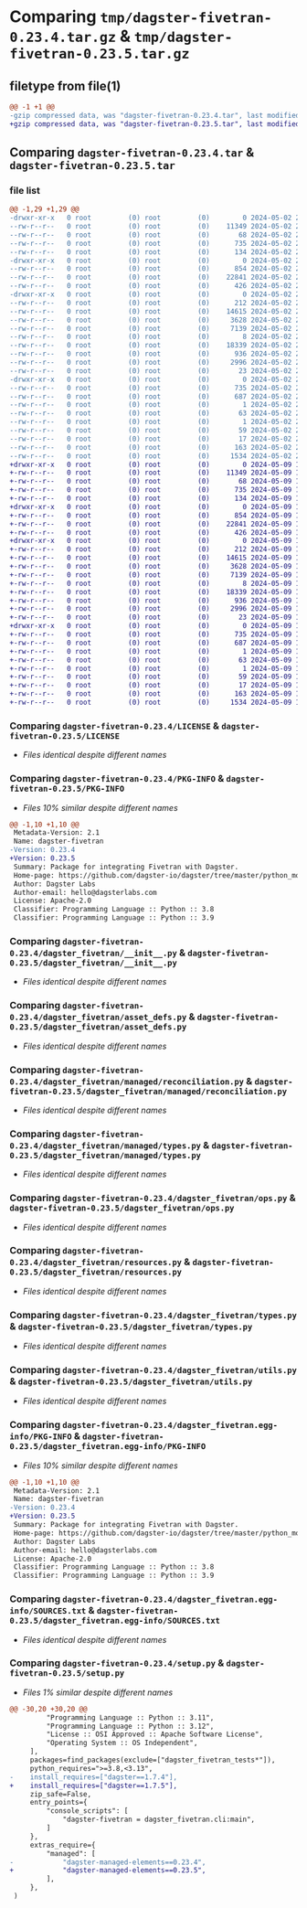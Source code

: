 # Comparing `tmp/dagster-fivetran-0.23.4.tar.gz` & `tmp/dagster-fivetran-0.23.5.tar.gz`

## filetype from file(1)

```diff
@@ -1 +1 @@
-gzip compressed data, was "dagster-fivetran-0.23.4.tar", last modified: Thu May  2 20:39:44 2024, max compression
+gzip compressed data, was "dagster-fivetran-0.23.5.tar", last modified: Thu May  9 17:53:57 2024, max compression
```

## Comparing `dagster-fivetran-0.23.4.tar` & `dagster-fivetran-0.23.5.tar`

### file list

```diff
@@ -1,29 +1,29 @@
-drwxr-xr-x   0 root         (0) root         (0)        0 2024-05-02 20:39:44.921058 dagster-fivetran-0.23.4/
--rw-r--r--   0 root         (0) root         (0)    11349 2024-05-02 20:31:41.000000 dagster-fivetran-0.23.4/LICENSE
--rw-r--r--   0 root         (0) root         (0)       68 2024-05-02 20:31:41.000000 dagster-fivetran-0.23.4/MANIFEST.in
--rw-r--r--   0 root         (0) root         (0)      735 2024-05-02 20:39:44.921058 dagster-fivetran-0.23.4/PKG-INFO
--rw-r--r--   0 root         (0) root         (0)      134 2024-05-02 20:31:41.000000 dagster-fivetran-0.23.4/README.md
-drwxr-xr-x   0 root         (0) root         (0)        0 2024-05-02 20:39:44.917058 dagster-fivetran-0.23.4/dagster_fivetran/
--rw-r--r--   0 root         (0) root         (0)      854 2024-05-02 20:31:41.000000 dagster-fivetran-0.23.4/dagster_fivetran/__init__.py
--rw-r--r--   0 root         (0) root         (0)    22841 2024-05-02 20:31:41.000000 dagster-fivetran-0.23.4/dagster_fivetran/asset_defs.py
--rw-r--r--   0 root         (0) root         (0)      426 2024-05-02 20:31:41.000000 dagster-fivetran-0.23.4/dagster_fivetran/cli.py
-drwxr-xr-x   0 root         (0) root         (0)        0 2024-05-02 20:39:44.917058 dagster-fivetran-0.23.4/dagster_fivetran/managed/
--rw-r--r--   0 root         (0) root         (0)      212 2024-05-02 20:31:41.000000 dagster-fivetran-0.23.4/dagster_fivetran/managed/__init__.py
--rw-r--r--   0 root         (0) root         (0)    14615 2024-05-02 20:31:41.000000 dagster-fivetran-0.23.4/dagster_fivetran/managed/reconciliation.py
--rw-r--r--   0 root         (0) root         (0)     3628 2024-05-02 20:31:41.000000 dagster-fivetran-0.23.4/dagster_fivetran/managed/types.py
--rw-r--r--   0 root         (0) root         (0)     7139 2024-05-02 20:31:41.000000 dagster-fivetran-0.23.4/dagster_fivetran/ops.py
--rw-r--r--   0 root         (0) root         (0)        8 2024-05-02 20:31:41.000000 dagster-fivetran-0.23.4/dagster_fivetran/py.typed
--rw-r--r--   0 root         (0) root         (0)    18339 2024-05-02 20:31:41.000000 dagster-fivetran-0.23.4/dagster_fivetran/resources.py
--rw-r--r--   0 root         (0) root         (0)      936 2024-05-02 20:31:41.000000 dagster-fivetran-0.23.4/dagster_fivetran/types.py
--rw-r--r--   0 root         (0) root         (0)     2996 2024-05-02 20:31:41.000000 dagster-fivetran-0.23.4/dagster_fivetran/utils.py
--rw-r--r--   0 root         (0) root         (0)       23 2024-05-02 20:31:41.000000 dagster-fivetran-0.23.4/dagster_fivetran/version.py
-drwxr-xr-x   0 root         (0) root         (0)        0 2024-05-02 20:39:44.917058 dagster-fivetran-0.23.4/dagster_fivetran.egg-info/
--rw-r--r--   0 root         (0) root         (0)      735 2024-05-02 20:39:44.000000 dagster-fivetran-0.23.4/dagster_fivetran.egg-info/PKG-INFO
--rw-r--r--   0 root         (0) root         (0)      687 2024-05-02 20:39:44.000000 dagster-fivetran-0.23.4/dagster_fivetran.egg-info/SOURCES.txt
--rw-r--r--   0 root         (0) root         (0)        1 2024-05-02 20:39:44.000000 dagster-fivetran-0.23.4/dagster_fivetran.egg-info/dependency_links.txt
--rw-r--r--   0 root         (0) root         (0)       63 2024-05-02 20:39:44.000000 dagster-fivetran-0.23.4/dagster_fivetran.egg-info/entry_points.txt
--rw-r--r--   0 root         (0) root         (0)        1 2024-05-02 20:39:44.000000 dagster-fivetran-0.23.4/dagster_fivetran.egg-info/not-zip-safe
--rw-r--r--   0 root         (0) root         (0)       59 2024-05-02 20:39:44.000000 dagster-fivetran-0.23.4/dagster_fivetran.egg-info/requires.txt
--rw-r--r--   0 root         (0) root         (0)       17 2024-05-02 20:39:44.000000 dagster-fivetran-0.23.4/dagster_fivetran.egg-info/top_level.txt
--rw-r--r--   0 root         (0) root         (0)      163 2024-05-02 20:39:44.921058 dagster-fivetran-0.23.4/setup.cfg
--rw-r--r--   0 root         (0) root         (0)     1534 2024-05-02 20:31:41.000000 dagster-fivetran-0.23.4/setup.py
+drwxr-xr-x   0 root         (0) root         (0)        0 2024-05-09 17:53:57.060021 dagster-fivetran-0.23.5/
+-rw-r--r--   0 root         (0) root         (0)    11349 2024-05-09 17:47:35.000000 dagster-fivetran-0.23.5/LICENSE
+-rw-r--r--   0 root         (0) root         (0)       68 2024-05-09 17:47:35.000000 dagster-fivetran-0.23.5/MANIFEST.in
+-rw-r--r--   0 root         (0) root         (0)      735 2024-05-09 17:53:57.060021 dagster-fivetran-0.23.5/PKG-INFO
+-rw-r--r--   0 root         (0) root         (0)      134 2024-05-09 17:47:35.000000 dagster-fivetran-0.23.5/README.md
+drwxr-xr-x   0 root         (0) root         (0)        0 2024-05-09 17:53:57.056021 dagster-fivetran-0.23.5/dagster_fivetran/
+-rw-r--r--   0 root         (0) root         (0)      854 2024-05-09 17:47:35.000000 dagster-fivetran-0.23.5/dagster_fivetran/__init__.py
+-rw-r--r--   0 root         (0) root         (0)    22841 2024-05-09 17:47:35.000000 dagster-fivetran-0.23.5/dagster_fivetran/asset_defs.py
+-rw-r--r--   0 root         (0) root         (0)      426 2024-05-09 17:47:35.000000 dagster-fivetran-0.23.5/dagster_fivetran/cli.py
+drwxr-xr-x   0 root         (0) root         (0)        0 2024-05-09 17:53:57.056021 dagster-fivetran-0.23.5/dagster_fivetran/managed/
+-rw-r--r--   0 root         (0) root         (0)      212 2024-05-09 17:47:35.000000 dagster-fivetran-0.23.5/dagster_fivetran/managed/__init__.py
+-rw-r--r--   0 root         (0) root         (0)    14615 2024-05-09 17:47:35.000000 dagster-fivetran-0.23.5/dagster_fivetran/managed/reconciliation.py
+-rw-r--r--   0 root         (0) root         (0)     3628 2024-05-09 17:47:35.000000 dagster-fivetran-0.23.5/dagster_fivetran/managed/types.py
+-rw-r--r--   0 root         (0) root         (0)     7139 2024-05-09 17:47:35.000000 dagster-fivetran-0.23.5/dagster_fivetran/ops.py
+-rw-r--r--   0 root         (0) root         (0)        8 2024-05-09 17:47:35.000000 dagster-fivetran-0.23.5/dagster_fivetran/py.typed
+-rw-r--r--   0 root         (0) root         (0)    18339 2024-05-09 17:47:35.000000 dagster-fivetran-0.23.5/dagster_fivetran/resources.py
+-rw-r--r--   0 root         (0) root         (0)      936 2024-05-09 17:47:35.000000 dagster-fivetran-0.23.5/dagster_fivetran/types.py
+-rw-r--r--   0 root         (0) root         (0)     2996 2024-05-09 17:47:35.000000 dagster-fivetran-0.23.5/dagster_fivetran/utils.py
+-rw-r--r--   0 root         (0) root         (0)       23 2024-05-09 17:47:35.000000 dagster-fivetran-0.23.5/dagster_fivetran/version.py
+drwxr-xr-x   0 root         (0) root         (0)        0 2024-05-09 17:53:57.056021 dagster-fivetran-0.23.5/dagster_fivetran.egg-info/
+-rw-r--r--   0 root         (0) root         (0)      735 2024-05-09 17:53:56.000000 dagster-fivetran-0.23.5/dagster_fivetran.egg-info/PKG-INFO
+-rw-r--r--   0 root         (0) root         (0)      687 2024-05-09 17:53:56.000000 dagster-fivetran-0.23.5/dagster_fivetran.egg-info/SOURCES.txt
+-rw-r--r--   0 root         (0) root         (0)        1 2024-05-09 17:53:56.000000 dagster-fivetran-0.23.5/dagster_fivetran.egg-info/dependency_links.txt
+-rw-r--r--   0 root         (0) root         (0)       63 2024-05-09 17:53:56.000000 dagster-fivetran-0.23.5/dagster_fivetran.egg-info/entry_points.txt
+-rw-r--r--   0 root         (0) root         (0)        1 2024-05-09 17:53:56.000000 dagster-fivetran-0.23.5/dagster_fivetran.egg-info/not-zip-safe
+-rw-r--r--   0 root         (0) root         (0)       59 2024-05-09 17:53:56.000000 dagster-fivetran-0.23.5/dagster_fivetran.egg-info/requires.txt
+-rw-r--r--   0 root         (0) root         (0)       17 2024-05-09 17:53:56.000000 dagster-fivetran-0.23.5/dagster_fivetran.egg-info/top_level.txt
+-rw-r--r--   0 root         (0) root         (0)      163 2024-05-09 17:53:57.060021 dagster-fivetran-0.23.5/setup.cfg
+-rw-r--r--   0 root         (0) root         (0)     1534 2024-05-09 17:47:35.000000 dagster-fivetran-0.23.5/setup.py
```

### Comparing `dagster-fivetran-0.23.4/LICENSE` & `dagster-fivetran-0.23.5/LICENSE`

 * *Files identical despite different names*

### Comparing `dagster-fivetran-0.23.4/PKG-INFO` & `dagster-fivetran-0.23.5/PKG-INFO`

 * *Files 10% similar despite different names*

```diff
@@ -1,10 +1,10 @@
 Metadata-Version: 2.1
 Name: dagster-fivetran
-Version: 0.23.4
+Version: 0.23.5
 Summary: Package for integrating Fivetran with Dagster.
 Home-page: https://github.com/dagster-io/dagster/tree/master/python_modules/libraries/dagster-fivetran
 Author: Dagster Labs
 Author-email: hello@dagsterlabs.com
 License: Apache-2.0
 Classifier: Programming Language :: Python :: 3.8
 Classifier: Programming Language :: Python :: 3.9
```

### Comparing `dagster-fivetran-0.23.4/dagster_fivetran/__init__.py` & `dagster-fivetran-0.23.5/dagster_fivetran/__init__.py`

 * *Files identical despite different names*

### Comparing `dagster-fivetran-0.23.4/dagster_fivetran/asset_defs.py` & `dagster-fivetran-0.23.5/dagster_fivetran/asset_defs.py`

 * *Files identical despite different names*

### Comparing `dagster-fivetran-0.23.4/dagster_fivetran/managed/reconciliation.py` & `dagster-fivetran-0.23.5/dagster_fivetran/managed/reconciliation.py`

 * *Files identical despite different names*

### Comparing `dagster-fivetran-0.23.4/dagster_fivetran/managed/types.py` & `dagster-fivetran-0.23.5/dagster_fivetran/managed/types.py`

 * *Files identical despite different names*

### Comparing `dagster-fivetran-0.23.4/dagster_fivetran/ops.py` & `dagster-fivetran-0.23.5/dagster_fivetran/ops.py`

 * *Files identical despite different names*

### Comparing `dagster-fivetran-0.23.4/dagster_fivetran/resources.py` & `dagster-fivetran-0.23.5/dagster_fivetran/resources.py`

 * *Files identical despite different names*

### Comparing `dagster-fivetran-0.23.4/dagster_fivetran/types.py` & `dagster-fivetran-0.23.5/dagster_fivetran/types.py`

 * *Files identical despite different names*

### Comparing `dagster-fivetran-0.23.4/dagster_fivetran/utils.py` & `dagster-fivetran-0.23.5/dagster_fivetran/utils.py`

 * *Files identical despite different names*

### Comparing `dagster-fivetran-0.23.4/dagster_fivetran.egg-info/PKG-INFO` & `dagster-fivetran-0.23.5/dagster_fivetran.egg-info/PKG-INFO`

 * *Files 10% similar despite different names*

```diff
@@ -1,10 +1,10 @@
 Metadata-Version: 2.1
 Name: dagster-fivetran
-Version: 0.23.4
+Version: 0.23.5
 Summary: Package for integrating Fivetran with Dagster.
 Home-page: https://github.com/dagster-io/dagster/tree/master/python_modules/libraries/dagster-fivetran
 Author: Dagster Labs
 Author-email: hello@dagsterlabs.com
 License: Apache-2.0
 Classifier: Programming Language :: Python :: 3.8
 Classifier: Programming Language :: Python :: 3.9
```

### Comparing `dagster-fivetran-0.23.4/dagster_fivetran.egg-info/SOURCES.txt` & `dagster-fivetran-0.23.5/dagster_fivetran.egg-info/SOURCES.txt`

 * *Files identical despite different names*

### Comparing `dagster-fivetran-0.23.4/setup.py` & `dagster-fivetran-0.23.5/setup.py`

 * *Files 1% similar despite different names*

```diff
@@ -30,20 +30,20 @@
         "Programming Language :: Python :: 3.11",
         "Programming Language :: Python :: 3.12",
         "License :: OSI Approved :: Apache Software License",
         "Operating System :: OS Independent",
     ],
     packages=find_packages(exclude=["dagster_fivetran_tests*"]),
     python_requires=">=3.8,<3.13",
-    install_requires=["dagster==1.7.4"],
+    install_requires=["dagster==1.7.5"],
     zip_safe=False,
     entry_points={
         "console_scripts": [
             "dagster-fivetran = dagster_fivetran.cli:main",
         ]
     },
     extras_require={
         "managed": [
-            "dagster-managed-elements==0.23.4",
+            "dagster-managed-elements==0.23.5",
         ],
     },
 )
```

